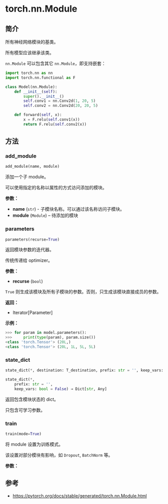 # torch.nn.Module

## 简介

所有神经网络模块的基类。

所有模型应该继承该类。

`nn.Module` 可以包含其它 `nn.Module`，即支持嵌套：

```python
import torch.nn as nn
import torch.nn.functional as F

class Model(nn.Module):
    def __init__(self):
        super().__init__()
        self.conv1 = nn.Conv2d(1, 20, 5)
        self.conv2 = nn.Conv2d(20, 20, 5)

    def forward(self, x):
        x = F.relu(self.conv1(x))
        return F.relu(self.conv2(x))
```

## 方法

### add_module

```python
add_module(name, module)
```

添加一个子 module。

可以使用指定的名称以属性的方式访问添加的模块。

**参数：**

- **name** (`str`) - 子模块名称。可以通过该名称访问子模块。
- **module** (`Module`) – 待添加的模块

### parameters

```python
parameters(recurse=True)
```

返回模块参数的迭代器。

传统传递给 optimizer。

**参数：**

- **recurse** (`bool`)

`True` 则生成该模块及所有子模块的参数。否则，只生成该模块直接成员的参数。

**返回：**

- Iterator[Parameter]

**示例：**

```python
>>> for param in model.parameters():
>>>     print(type(param), param.size())
<class 'torch.Tensor'> (20L,)
<class 'torch.Tensor'> (20L, 1L, 5L, 5L)
```

### state_dict

```python
state_dict(*, destination: T_destination, prefix: str = '', keep_vars: bool = False) → T_destination
```

```python
state_dict(*, 
    prefix: str = '', 
    keep_vars: bool = False) → Dict[str, Any]
```

返回包含模块状态的 dict。

只包含可学习参数。

### train

```python
train(mode=True)
```

将 module 设置为训练模式。

该设置对部分模块有影响，如 `Dropout`, `BatchNorm` 等。

**参数：**



## 参考

- https://pytorch.org/docs/stable/generated/torch.nn.Module.html
